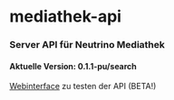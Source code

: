 # mediathek-api
###  Server API für Neutrino Mediathek 
#### Aktuelle Version: 0.1.1-pu/search

[Webinterface](https://api.dev.debug.coolithek.slknet.de/api.html) zu testen der API (BETA!)

